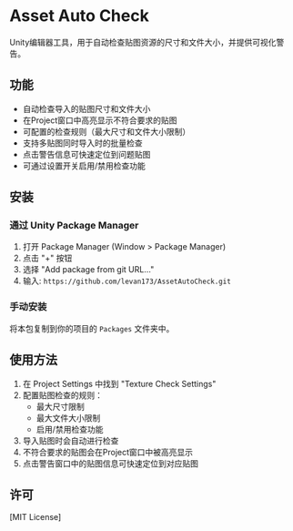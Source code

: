 # Asset Auto Check

Unity编辑器工具，用于自动检查贴图资源的尺寸和文件大小，并提供可视化警告。

## 功能

- 自动检查导入的贴图尺寸和文件大小
- 在Project窗口中高亮显示不符合要求的贴图
- 可配置的检查规则（最大尺寸和文件大小限制）
- 支持多贴图同时导入时的批量检查
- 点击警告信息可快速定位到问题贴图
- 可通过设置开关启用/禁用检查功能

## 安装

### 通过 Unity Package Manager

1. 打开 Package Manager (Window > Package Manager)
2. 点击 "+" 按钮
3. 选择 "Add package from git URL..."
4. 输入: `https://github.com/levan173/AssetAutoCheck.git`

### 手动安装

将本包复制到你的项目的 `Packages` 文件夹中。

## 使用方法

1. 在 Project Settings 中找到 "Texture Check Settings"
2. 配置贴图检查的规则：
   - 最大尺寸限制
   - 最大文件大小限制
   - 启用/禁用检查功能
3. 导入贴图时会自动进行检查
4. 不符合要求的贴图会在Project窗口中被高亮显示
5. 点击警告窗口中的贴图信息可快速定位到对应贴图

## 许可

[MIT License] 
